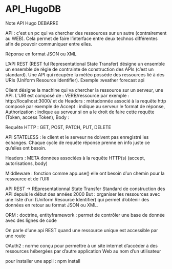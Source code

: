 # API_HugoDB
 Note API Hugo DEBARRE

API : c'est un pc qui va chercher des ressources sur un autre (contrairement au WEB). Cela permet de faire l’interface entre deux technos différentes afin de pouvoir communiquer entre elles.

Réponse en format JSON ou XML

L’API REST (REST ful Representational State Transfer) désigne un ensemble un ensemble de règle de contrainte de construction des APIs (c’est un standard). Une API qui récupère la météo possède des ressources lié à des URIs (Uniform Resource Identifier).
Exemple :weather forecast api

Client désigne la machine qui va chercher la ressource sur un serveur, une API. L’URI est composé de : VERB/ressource par exemple : http://localhost:3000/ et de Headers : métadonnée associé à la requête http composé par exemple de Accept : indique au serveur le format de réponse, Authorization : indique au serveur si on a le droit de faire cette requête (Token, access Token), Body :


Requête HTTP : GET, POST, PATCH, PUT, DELETE

API STATELESS : le client et le serveur ne doivent pas enregistré les échanges. Chaque cycle de requête réponse prenne en info juste ce qu’elles ont besoin.

Headers : META données associées à la requête HTTP(s) (accept, autorisations,
body)


Middleware : fonction comme app.use() elle ont besoin d’un chemin pour la ressource et de l’URI

API REST → REpresentationnal State Transfer
Standard de construction des API depuis le début des années 2000
But : organiser les ressources avec une liste d’uri (Uniform Resource Identifier) qui permet d’obtenir des données en retour au format JSON ou XML.

ORM : doctrine, entityframework : permet de contrôler une base de donnée avec des lignes de code

On parle d’une api REST quand une ressource unique est accessible par une route

OAuth2 : norme conçu pour permettre à un site internet d’accéder à des ressources hébergées par d’autre application Web au nom d’un utilisateur

pour installer une appli : npm install <nomModule>
